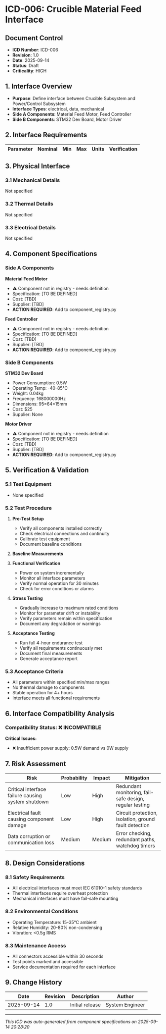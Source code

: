 # ICD-006: Crucible Material Feed Interface

## Document Control
- **ICD Number**: ICD-006
- **Revision**: 1.0
- **Date**: 2025-09-14
- **Status**: Draft
- **Criticality**: HIGH

## 1. Interface Overview
- **Purpose**: Define interface between Crucible Subsystem and Power/Control Subsystem
- **Interface Types**: electrical, data, mechanical
- **Side A Components**: Material Feed Motor, Feed Controller
- **Side B Components**: STM32 Dev Board, Motor Driver

## 2. Interface Requirements

| Parameter | Nominal | Min | Max | Units | Verification |
|-----------|---------|-----|-----|-------|--------------|


## 3. Physical Interface

### 3.1 Mechanical Details
Not specified

### 3.2 Thermal Details
Not specified

### 3.3 Electrical Details
Not specified

## 4. Component Specifications

### Side A Components
**Material Feed Motor**
- ⚠️ Component not in registry - needs definition
- Specification: [TO BE DEFINED]
- Cost: [TBD]
- Supplier: [TBD]
- **ACTION REQUIRED**: Add to component_registry.py

**Feed Controller**
- ⚠️ Component not in registry - needs definition
- Specification: [TO BE DEFINED]
- Cost: [TBD]
- Supplier: [TBD]
- **ACTION REQUIRED**: Add to component_registry.py


### Side B Components
**STM32 Dev Board**
- Power Consumption: 0.5W
- Operating Temp: -40-85°C
- Weight: 0.04kg
- Frequency: 168000000Hz
- Dimensions: 95×64×15mm
- Cost: $25
- Supplier: None

**Motor Driver**
- ⚠️ Component not in registry - needs definition
- Specification: [TO BE DEFINED]
- Cost: [TBD]
- Supplier: [TBD]
- **ACTION REQUIRED**: Add to component_registry.py


## 5. Verification & Validation

### 5.1 Test Equipment
- None specified

### 5.2 Test Procedure
1. **Pre-Test Setup**
   - Verify all components installed correctly
   - Check electrical connections and continuity
   - Calibrate test equipment
   - Document baseline conditions

2. **Baseline Measurements**

3. **Functional Verification**
   - Power on system incrementally
   - Monitor all interface parameters
   - Verify normal operation for 30 minutes
   - Check for error conditions or alarms

4. **Stress Testing**
   - Gradually increase to maximum rated conditions
   - Monitor for parameter drift or instability
   - Verify parameters remain within specification
   - Document any degradation or warnings

5. **Acceptance Testing**
   - Run full 4-hour endurance test
   - Verify all requirements continuously met
   - Document final measurements
   - Generate acceptance report

### 5.3 Acceptance Criteria
- All parameters within specified min/max ranges
- No thermal damage to components
- Stable operation for 4+ hours
- Interface meets all functional requirements

## 6. Interface Compatibility Analysis
### Compatibility Status: ❌ INCOMPATIBLE

**Critical Issues:**
- ❌ Insufficient power supply: 0.5W demand vs 0W supply



## 7. Risk Assessment
| Risk | Probability | Impact | Mitigation |
|------|-------------|--------|------------|
| Critical interface failure causing system shutdown | Low | High | Redundant monitoring, fail-safe design, regular testing |
| Electrical fault causing component damage | Low | High | Circuit protection, isolation, ground fault detection |
| Data corruption or communication loss | Medium | Medium | Error checking, redundant paths, watchdog timers |


## 8. Design Considerations

### 8.1 Safety Requirements
- All electrical interfaces must meet IEC 61010-1 safety standards
- Thermal interfaces require overheat protection
- Mechanical interfaces must have fail-safe mounting

### 8.2 Environmental Conditions
- Operating Temperature: 15-35°C ambient
- Relative Humidity: 20-80% non-condensing
- Vibration: <0.5g RMS

### 8.3 Maintenance Access
- All connectors accessible within 30 seconds
- Test points marked and accessible
- Service documentation required for each interface

## 9. Change History
| Date | Revision | Description | Author |
|------|----------|-------------|--------|
| 2025-09-14 | 1.0 | Initial release | System Engineer |

---
*This ICD was auto-generated from component specifications on 2025-09-14 20:28:20*
